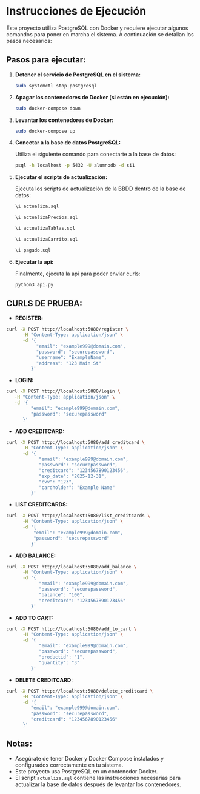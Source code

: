 # Instrucciones de Ejecución

Este proyecto utiliza PostgreSQL con Docker y requiere ejecutar algunos comandos para poner en marcha el sistema. A continuación se detallan los pasos necesarios:

## Pasos para ejecutar:

1. **Detener el servicio de PostgreSQL en el sistema:**

   ```bash
   sudo systemctl stop postgresql
   ```

2. **Apagar los contenedores de Docker (si están en ejecución):**

   ```bash
   sudo docker-compose down
   ```

3. **Levantar los contenedores de Docker:**

   ```bash
   sudo docker-compose up
   ```

4. **Conectar a la base de datos PostgreSQL:**

   Utiliza el siguiente comando para conectarte a la base de datos:

   ```bash
   psql -h localhost -p 5432 -U alumnodb -d si1
   ```

5. **Ejecutar el scripts de actualización:**

   Ejecuta los scripts de actualización de la BBDD dentro de la base de datos:

   ```bash
   \i actualiza.sql

   \i actualizaPrecios.sql

   \i actualizaTablas.sql

   \i actualizaCarrito.sql

   \i pagado.sql
   ```

6. **Ejecutar la api:**

   Finalmente, ejecuta la api para poder enviar curls:

   ```bash
   python3 api.py
   ```

## CURLS DE PRUEBA:

- **REGISTER:**

```bash
curl -X POST http://localhost:5080/register \
      -H "Content-Type: application/json" \
      -d '{
           "email": "example999@domain.com",
           "password": "securepassword",
           "username": "ExampleName",
           "address": "123 Main St"
         }'
```

- **LOGIN:**

```bash
curl -X POST http://localhost:5080/login \
   -H "Content-Type: application/json" \
   -d '{
         "email": "example999@domain.com",
         "password": "securepassword"
      }'
```

- **ADD CREDITCARD:**

```bash
curl -X POST http://localhost:5080/add_creditcard \
      -H "Content-Type: application/json" \
      -d '{
            "email": "example999@domain.com",
            "password": "securepassword",
            "creditcard": "1234567890123456",
            "exp_date": "2025-12-31",
            "cvv": "123",
            "cardholder": "Example Name"
         }'
```

- **LIST CREDITCARDS:**

```bash
curl -X POST http://localhost:5080/list_creditcards \
      -H "Content-Type: application/json" \
      -d '{
          "email": "example999@domain.com",
          "password": "securepassword"
         }'

```

- **ADD BALANCE:**

```bash
curl -X POST http://localhost:5080/add_balance \
      -H "Content-Type: application/json" \
      -d '{
            "email": "example999@domain.com",
            "password": "securepassword",
            "balance": "100",
            "creditcard": "1234567890123456"
         }'
```

- **ADD TO CART:**

```bash
curl -X POST http://localhost:5080/add_to_cart \
      -H "Content-Type: application/json" \
      -d '{
            "email": "example999@domain.com",
            "password": "securepassword",
            "productid": "1",
            "quantity": "3"
         }'
```

- **DELETE CREDITCARD:**

```bash
curl -X POST http://localhost:5080/delete_creditcard \
      -H "Content-Type: application/json" \
      -d '{
         "email": "example999@domain.com",
         "password": "securepassword",
         "creditcard": "1234567890123456"
      }'
```

## Notas:

- Asegúrate de tener Docker y Docker Compose instalados y configurados correctamente en tu sistema.
- Este proyecto usa PostgreSQL en un contenedor Docker.
- El script `actualiza.sql` contiene las instrucciones necesarias para actualizar la base de datos después de levantar los contenedores.

```

```
